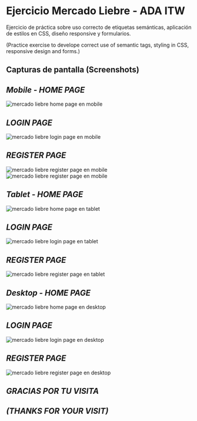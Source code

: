 # **Ejercicio Mercado Liebre - ADA ITW**

Ejercicio de práctica sobre uso correcto de etiquetas semánticas, aplicación de estilos en CSS, diseño responsive y formularios.

(Practice exercise to develope correct use of semantic tags, styling in CSS, responsive design and forms.)


## Capturas de pantalla  (Screenshots)

## *Mobile*  - *HOME PAGE*

![mercado liebre home page en mobile](./capturas%20de%20pantallla%20ML/home_mobile.png)

## *LOGIN PAGE*

![mercado liebre login page en mobile](./capturas%20de%20pantallla%20ML/login_mobile.png)

## *REGISTER PAGE*

![mercado liebre register page en mobile](./capturas%20de%20pantallla%20ML/register_mobile_1.png)
![mercado liebre register page en mobile](./capturas%20de%20pantallla%20ML/register_mobile_2.png)

## *Tablet*  -  *HOME PAGE*

![mercado liebre home page en tablet](./capturas%20de%20pantallla%20ML/home_tablet.png)

## *LOGIN PAGE*

![mercado liebre login page en tablet](./capturas%20de%20pantallla%20ML/login_tablet.png)

## *REGISTER PAGE*

![mercado liebre register page en tablet](./capturas%20de%20pantallla%20ML/register_tablet.png)


## *Desktop*  -  *HOME PAGE*

![mercado liebre home page en desktop](./capturas%20de%20pantallla%20ML/home_desktop.png)

## *LOGIN PAGE*

![mercado liebre login page en desktop](./capturas%20de%20pantallla%20ML/login_desktop.png)

## *REGISTER PAGE*

![mercado liebre register page en desktop](./capturas%20de%20pantallla%20ML/register_desktop.png)


## *GRACIAS POR TU VISITA*
## *(THANKS FOR YOUR VISIT)*
